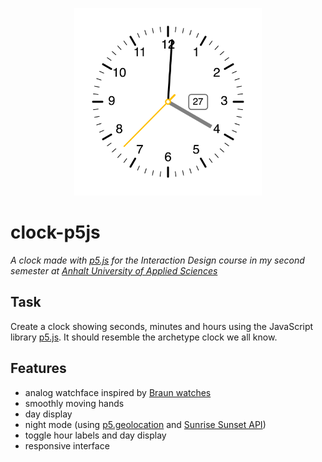 <p align="center"><img src="assets/clock.png" width="300"></p>

# clock-p5js

_A clock made with [p5.js](https://p5js.org) for the Interaction Design course in my second semester at [Anhalt University of Applied Sciences](https://hs-anhalt.de)_

## Task

Create a clock showing seconds, minutes and hours using the JavaScript library [p5.js](https://p5js.org). It should resemble the archetype clock we all know.

## Features

- analog watchface inspired by [Braun watches](https://braun-clocks.com)
- smoothly moving hands
- day display
- night mode (using [p5.geolocation](https://github.com/bmoren/p5.geolocation) and [Sunrise Sunset API](https://sunrise-sunset.org/api))
- toggle hour labels and day display
- responsive interface
